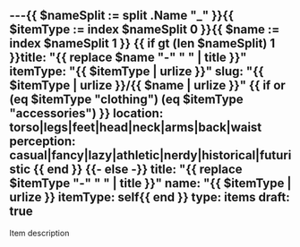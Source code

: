 ---{{ $nameSplit := split .Name "_" }}{{ $itemType := index $nameSplit 0 }}{{ $name := index $nameSplit 1 }}
{{ if gt (len $nameSplit) 1 }}title: "{{ replace $name "-" " " | title }}"
itemType: "{{ $itemType | urlize }}"
slug: "{{ $itemType | urlize }}/{{ $name | urlize }}"
{{ if or (eq $itemType "clothing") (eq $itemType "accessories") }}
location: torso|legs|feet|head|neck|arms|back|waist
perception: casual|fancy|lazy|athletic|nerdy|historical|futuristic
{{ end }}
{{- else -}}
title: "{{ replace $itemType "-" " " | title }}"
name: "{{ $itemType | urlize }}
itemType: self{{ end }}
type: items
draft: true
---
Item description
